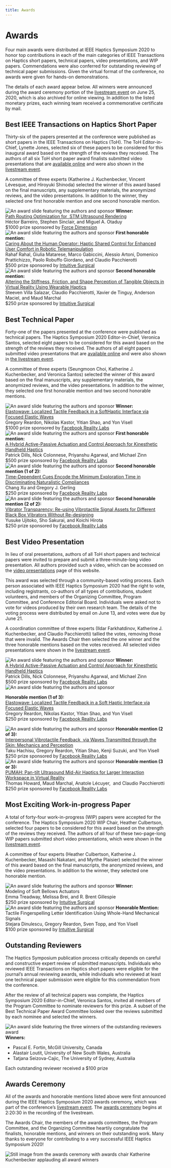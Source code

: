 ```yaml
---
title: Awards
---
```

# Awards
Four main awards were distributed at IEEE Haptics Symposium 2020 to honor top contributions in each of the main categories of IEEE Transactions on Haptics short papers, technical papers, video presentations, and WIP papers. Commendations were also conferred for outstanding reviewing of technical paper submissions.  Given the virtual format of the conference, no awards were given for hands-on demonstrations.  

The details of each award appear below.  All winners were announced during the award ceremony portion of the [livestream event](https://www.youtube.com/watch?v=1h-9czaJmOY) on June 25, 2020, which is also archived for online viewing.  In addition to the listed monetary prizes, each winning team received a commemorative certificate by mail.


## Best IEEE Transactions on Haptics Short Paper
Thirty-six of the papers presented at the conference were published as short papers in the IEEE Transactions on Haptics (ToH).  The ToH Editor-in-Chief, Lynette Jones, selected six of these papers to be considered for this inaugural award based on the strength of the reviews they received.  The authors of all six ToH short paper award finalists submitted video presentations that are [available online](https://2020.hapticssymposium.org/program/video-presentations/) and were also shown in the [livestream event](https://www.youtube.com/watch?v=1h-9czaJmOY).

A committee of three experts (Katherine J. Kuchenbecker, Vincent Lévesque, and Hiroyuki Shinoda) selected the winner of this award based on the final manuscripts, any supplementary materials, the anonymized reviews, and the video presentations.  In addition to the winner, they selected one first honorable mention and one second honorable mention.

<div class="w-100 center mw6 pa3 mb1">
<img class="0 ma3" src="/img/95abdaed-3dba-4e07-ad7d-a6418049430a-mpi-stuttgart.mpg.de.png" alt="An award slide featuring the authors and sponsor" />
<strong>Winner:</strong><br><a href="https://doi.org/10.1109/TOH.2019.2963647">Path Routing Optimization for  STM Ultrasound Rendering</a><br>Héctor Barreiro, Stephen Sinclair, and Miguel A. Otaduy <br>$1000 prize sponsored by <a href="http://www.forcedimension.com">Force Dimension</a>
</div>


<div class="w-100 center mw6 pa3 mb1">
<img class="0 ma3" src="/img/db1d82d4-45cb-4098-8466-d54c77419b13-mpi-stuttgart.mpg.de.png" alt="An award slide featuring the authors and sponsor" />
<strong>First honorable mention:</strong><br><a href="https://doi.org/10.1109/TOH.2020.2969662">Caring About the Human Operator: Haptic Shared Control for Enhanced User Comfort in Robotic Telemanipulation</a><br>Rahaf Rahal, Giulia Matarese, Marco Gabiccini, Alessio Artoni, Domenico Prattichizzo, Paolo Robuffo Giordano, and Claudio Pacchierotti <br>$500 prize sponsored by <a href="https://www.intuitive.com/en-us">Intuitive Surgical</a>
</div>


<div class="w-100 center mw6 pa3 mb1">
<img class="0 ma3" src="/img/f2562fb1-5654-419f-b7c3-504adbc35203-mpi-stuttgart.mpg.de.png" alt="An award slide featuring the authors and sponsor" />
<strong>Second honorable mention:</strong><br><a href="https://dx.doi.org/10.1109/TOH.2020.2967389">Altering the Stiffness, Friction, and Shape Perception of Tangible Objects in Virtual Reality Using Wearable Haptics</a><br>Steeven Villa Salazar, Claudio Pacchierotti, Xavier de Tinguy, Anderson Maciel, and Maud Marchal <br>$250 prize sponsored by <a href="https://www.intuitive.com/en-us">Intuitive Surgical</a>
</div>


## Best Technical Paper

Forty-one of the papers presented at the conference were published as technical papers.  The Haptics Symposium 2020 Editor-in-Chief, Veronica Santos, selected eight papers to be considered for this award based on the strength of the reviews they received.  The authors of all eight papers submitted video presentations that are [available online](https://2020.hapticssymposium.org/program/video-presentations/) and were also shown in [the livestream event](https://www.youtube.com/watch?v=1h-9czaJmOY).

A committee of three experts (Seungmoon Choi, Katherine J. Kuchenbecker, and Veronica Santos) selected the winner of this award based on the final manuscripts, any supplementary materials, the anonymized reviews, and the video presentations.  In addition to the winner, they selected one first honorable mention and two second honorable mentions.


<div class="w-100 center mw6 pa3 mb1">
<img class="0 ma3" src="/img/0fc1cbd7-a1a6-4488-b171-0ed6eb3a9ead-mpi-stuttgart.mpg.de.png" alt="An award slide featuring the authors and sponsor" />
<strong> Winner: </strong><br><a href="https://doi.org/10.1109/HAPTICS45997.2020.ras.HAP20.25.aa4d97aa">Elastowave: Localized Tactile Feedback in a SoftHaptic Interface via Focused Elastic Waves</a><br>Gregory Reardon, Nikolas Kastor, Yitian Shao, and Yon Visell<br>$1000 prize sponsored by <a href="https://www.facebook.com/careers/life/facebook-reality-labs-turning-ideas-into-realities">Facebook Reality Labs</a>
</div>


<div class="w-100 center mw6 pa3 mb1">
<img class="0 ma3" src="/img/47aff54e-25e5-48ca-a446-330069532b78-mpi-stuttgart.mpg.de.png" alt="An award slide featuring the authors and sponsor" />
<strong> First honorable mention: </strong><br><a href="https://doi.org/10.1109/HAPTICS45997.2020.ras.HAP20.12.af578b0a">A Hybrid Active-Passive Actuation and Control Approach for Kinesthetic Handheld Haptics</a><br>Patrick Dills, Nick Colonnese, Priyanshu Agarwal, and Michael Zinn<br>$500 prize sponsored by <a href="https://www.facebook.com/careers/life/facebook-reality-labs-turning-ideas-into-realities">Facebook Reality Labs</a>
</div>



<div class="w-100 center mw6 pa3 mb1">
<img class="0 ma3" src="/img/a422817e-f3d9-4d72-9494-ad8a3863585b-mpi-stuttgart.mpg.de.png" alt="An award slide featuring the authors and sponsor" />
<strong> Second honorable mention (1 of 2): </strong><br><a href="https://doi.org/10.1109/HAPTICS45997.2020.ras.HAP20.7.ec43f6a7">Time-Dependent Cues Encode the Minimum Exploration Time in Discriminating Naturalistic Compliances</a><br>Chang Xu and Gregory J. Gerling<br>$250 prize sponsored by <a href="https://www.facebook.com/careers/life/facebook-reality-labs-turning-ideas-into-realities">Facebook Reality Labs</a>
</div>


<div class="w-100 center mw6 pa3 mb1">
<img class="0 ma3" src="/img/ecbe90e1-b9ae-4722-b808-369b13b91917-mpi-stuttgart.mpg.de.png" alt="An award slide featuring the authors and sponsor" />
<strong> Second honorable mention (2 of 2): </strong><br><a href="https://doi.org/10.1109/HAPTICS45997.2020.ras.HAP20.80.00957e94">Vibrator Transparency: Re-using Vibrotactile Signal Assets for Different Black Box Vibrators Without Re-designing</a><br>Yusuke Ujitoko, Sho Sakurai, and Koichi Hirota<br>$250 prize sponsored by <a href="https://www.facebook.com/careers/life/facebook-reality-labs-turning-ideas-into-realities">Facebook Reality Labs</a>
</div>

## Best Video Presentation

In lieu of oral presentations, authors of all ToH short papers and technical papers were invited to prepare and submit a three-minute-long video presentation.  All authors provided such a video, which can be accessed on the [video presentations](https://2020.hapticssymposium.org/program/video-presentations/) page of this website.

This award was selected through a community-based voting process.  Each person associated with IEEE Haptics Symposium 2020 had the right to vote, including registrants, co-authors of all types of contributions, student volunteers, and members of the Organizing Committee, Program Committee, and Conference Editorial Board.  Individuals were asked not to vote for videos produced by their own research team.  The details of the voting process were distributed by email on June 13, and votes were due by June 21.  

A coordination committee of three experts (Ildar Farkhatdinov, Katherine J. Kuchenbecker, and Claudio Pacchierotti) tallied the votes, removing those that were invalid.  The Awards Chair then selected the one winner and the three honorable mentions based on the votes received.  All selected video presentations were shown in the [livestream event](https://www.youtube.com/watch?v=1h-9czaJmOY).

<div class="w-100 center mw6 pa3 mb1">
<img class="0 ma3" src="/img/0fc6e2a8-f0a3-4410-922c-f1d29f80fb33-mpi-stuttgart.mpg.de.png" alt="An award slide featuring the authors and sponsor" />
<strong> Winner: </strong><br><a href="https://youtu.be/Ecf-pjsnRZg">A Hybrid Active-Passive Actuation and Control Approach for Kinesthetic Handheld Haptics</a><br>Patrick Dills, Nick Colonnese, Priyanshu Agarwal, and Michael Zinn<br>$500 prize sponsored by <a href="https://www.facebook.com/careers/life/facebook-reality-labs-turning-ideas-into-realities">Facebook Reality Labs</a>
</div>




<div class="w-100 center mw6 pa3 mb1">
<img class="0 ma3" src="/img/6b719219-f91d-4bf1-bc3f-2134da68103d-mpi-stuttgart.mpg.de.png" alt="An award slide featuring the authors and sponsor" />

<strong> Honorable mention (1 of 3): </strong><br><a href="https://youtu.be/Pz4VusPdVfY">Elastowave: Localized Tactile Feedback in a Soft Haptic Interface via Focused Elastic Waves</a><br>Gregory Reardon, Nikolas Kastor, Yitian Shao, and Yon Visell
<br>
$250 prize sponsored by <a href="https://www.facebook.com/careers/life/facebook-reality-labs-turning-ideas-into-realities">Facebook Reality Labs</a>
</div>


<div class="w-100 center mw6 pa3 mb1">
<img class="0 ma3" src="/img/21109aee-3832-48de-8662-86bc6ffb860f-mpi-stuttgart.mpg.de.png " alt="An award slide featuring the authors and sponsor" />
<strong> Honorable mention (2 of 3): </strong><br><a href="https://youtu.be/cJDaGbI0Ia0">Interpersonal Vibrotactile Feedback  via Waves Transmitted through the Skin: Mechanics and Perception</a><br>Taku Hachisu, Gregory Reardon, Yitian Shao, Kenji Suzuki, and Yon Visell<br>
$250 prize sponsored by <a href="https://www.facebook.com/careers/life/facebook-reality-labs-turning-ideas-into-realities">Facebook Reality Labs</a>
</div>



<div class="w-100 center mw6 pa3 mb1">
<img class="0 ma3" src="/img/87d064f0-3bd8-4651-9f3c-51d37f5b7c20-mpi-stuttgart.mpg.de.png" alt="An award slide featuring the authors and sponsor" />
<strong> Honorable mention (3 or 3): </strong><br><a href="https://youtu.be/QtovA48V2DM">PUMAH: Pan-tilt Ultrasound Mid-Air Haptics for Larger Interaction Workspace in Virtual Reality</a><br>Thomas Howard, Maud Marchal, Anatole Lécuyer,  and Claudio Pacchierotti<br>
$250 prize sponsored by <a href="https://www.facebook.com/careers/life/facebook-reality-labs-turning-ideas-into-realities">Facebook Reality Labs</a>
</div>


## Most Exciting Work-in-progress Paper

A total of forty-four work-in-progress (WIP) papers were accepted for the conference.  The Haptics Symposium 2020 WIP Chair, Heather Culbertson, selected four papers to be considered for this award based on the strength of the reviews they received.  The authors of all four of these two-page-long WIP papers submitted short video presentations, which were shown in the [livestream event](https://www.youtube.com/watch?v=1h-9czaJmOY).

A committee of four experts (Heather Culbertson, Katherine J. Kuchenbecker, Masashi Nakatani, and Myrthe Plaisier) selected the winner of this award based on the final manuscripts, the anonymized reviews, and the video presentations. In addition to the winner, they selected one honorable mention.

<div class="w-100 center mw6 pa3 mb1">
<img class="0 ma3" src="/img/74e8b6b1-362f-4362-85a0-1e5cab20924f-mpi-stuttgart.mpg.de.png" alt="An award slide featuring the authors and sponsor" />
<strong> Winner: </strong><br>Modeling of Soft Bellows Actuators<br>Emma Treadway, Melissa Brei, and R. Brent Gillespie<br>$250 prize sponsored by <a href="https://www.intuitive.com/en-us">Intuitive Surgical</a>
</div>

<div class="w-100 center mw6 pa3 mb1">
<img class="0 ma3" src="/img/7d642e31-a51e-4b11-b0e1-79f4045aee7a-mpi-stuttgart.mpg.de.png" alt="An award slide featuring the authors and sponsor" />
<strong> Honorable Mention: </strong><br>Tactile Fingerspelling Letter Identification Using Whole-Hand Mechanical Signals <br>Stejara Dinulescu, Gregory Reardon, Sven Topp, and Yon Visell<br>$100 prize sponsored by <a href="https://www.intuitive.com/en-us">Intuitive Surgical</a>
</div>



## Outstanding Reviewers

The Haptics Symposium publication process critically depends on careful and constructive expert review of submitted manuscripts.  Individuals who reviewed IEEE Transactions on Haptics short papers were eligible for the journal’s annual reviewing awards, while individuals who reviewed at least one technical paper submission were eligible for this commendation from the conference.

After the review of all technical papers was complete, the Haptics Symposium 2020 Editor-in-Chief, Veronica Santos, invited all members of the Program Committee to nominate reviewers for this prize.  A subset of the Best Technical Paper Award Committee looked over the reviews submitted by each nominee and selected the winners.

<div class="w-100 center mw6 pa3 mb1">
<img class="0 ma3" src="/img/52b45d42-2698-40b4-bc24-99dd31cccbea-mpi-stuttgart.mpg.de.png" alt="An award slide featuring the three winners of the outstanding reviewers award" />
<strong> Winners: </strong>
<ul>
<li>Pascal E. Fortin, McGill University, Canada</li>
<li>Alastair Loutit, University of New South Wales, Australia</li>
<li>Tatjana Seizova-Cajic, The University of Sydney, Australia</li>
</ul>
Each outstanding reviewer received a $100 prize

</div>

## Awards Ceremony
All of the awards and honorable mentions listed above were first announced during the IEEE Haptics Symposium 2020 awards ceremony, which was part of the conference’s [livestream event](https://www.youtube.com/watch?v=1h-9czaJmOY).  The [awards ceremony](https://youtu.be/1h-9czaJmOY?t=8430) begins at 2:20:30 in the recording of the livestream.

The Awards Chair, the members of the awards committees, the Program Committee, and the Organizing Committee heartily congratulate the finalists, honorable mentions, and winners on their outstanding work.  Many thanks to everyone for contributing to a very successful IEEE Haptics Symposium 2020!

<img class="w-50" alt="Still image from the awards ceremony with awards chair Katherine Kuchenbecker applauding all award winners" src="/img/76bbba54-f742-4c09-b470-489b53fc30e0-mpi-stuttgart.mpg.de.png" />
